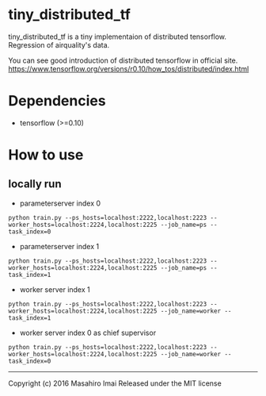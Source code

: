 # tiny_distributed_tf
tiny_distributed_tf is a tiny implementaion of distributed tensorflow. Regression of airquality's data. 

You can see good introduction of distributed tensorflow in official site.  
https://www.tensorflow.org/versions/r0.10/how_tos/distributed/index.html

# Dependencies
- tensorflow (>=0.10)

# How to use
## locally run
- parameterserver index 0
```
python train.py --ps_hosts=localhost:2222,localhost:2223 --worker_hosts=localhost:2224,localhost:2225 --job_name=ps --task_index=0
```

- parameterserver index 1
```
python train.py --ps_hosts=localhost:2222,localhost:2223 --worker_hosts=localhost:2224,localhost:2225 --job_name=ps --task_index=1
```

- worker server index 1
```
python train.py --ps_hosts=localhost:2222,localhost:2223 --worker_hosts=localhost:2224,localhost:2225 --job_name=worker --task_index=1
```

- worker server index 0 as chief supervisor
```
python train.py --ps_hosts=localhost:2222,localhost:2223 --worker_hosts=localhost:2224,localhost:2225 --job_name=worker --task_index=0
```

---

Copyright (c) 2016 Masahiro Imai
Released under the MIT license
